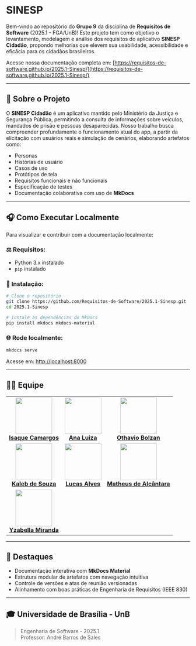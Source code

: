 # SINESP 

Bem-vindo ao repositório do **Grupo 9** da disciplina de **Requisitos de Software** (2025.1 - FGA/UnB)! Este projeto tem como objetivo o levantamento, modelagem e análise dos requisitos do aplicativo **SINESP Cidadão**, propondo melhorias que elevem sua usabilidade, acessibilidade e eficácia para os cidadãos brasileiros.

Acesse nossa documentação completa em: 
[https://requisitos-de-software.github.io/2025.1-Sinesp/](https://requisitos-de-software.github.io/2025.1-Sinesp/)

---

## 📄 Sobre o Projeto

O **SINESP Cidadão** é um aplicativo mantido pelo Ministério da Justiça e Segurança Pública, permitindo a consulta de informações sobre veículos, mandados de prisão e pessoas desaparecidas. Nosso trabalho busca compreender profundamente o funcionamento atual do app, a partir da elicitação com usuários reais e simulação de cenários, elaborando artefatos como:

- Personas
- Histórias de usuário
- Casos de uso
- Protótipos de tela
- Requisitos funcionais e não funcionais
- Especificação de testes
- Documentação colaborativa com uso de **MkDocs**

---

## 🎧 Como Executar Localmente

Para visualizar e contribuir com a documentação localmente:

### ⚖️ Requisitos:
- Python 3.x instalado
- `pip` instalado

### 🔧 Instalação:

```bash
# Clone o repositório
git clone https://github.com/Requisitos-de-Software/2025.1-Sinesp.git
cd 2025.1-Sinesp

# Instale as dependências do MkDocs
pip install mkdocs mkdocs-material
```

### 🌐 Rode localmente:

```bash
mkdocs serve
```
Acesse em: [http://localhost:8000](http://localhost:8000)

---

## 👩‍💼 Equipe

<table align="center">
  <tr>
    <td align="center">
      <img src="https://avatars.githubusercontent.com/u/145882190?v=4" width=100><br>
      <b><a href="https://github.com/isaqzin">Isaque Camargos</a></b>
    </td>
    <td align="center">
      <img src="https://avatars.githubusercontent.com/u/138021508?v=4" width=100><br>
      <b><a href="https://github.com/Ana-Luiza-SC">Ana Luiza</a></b>
    </td>
    <td align="center">
      <img src="https://avatars.githubusercontent.com/u/149620306?v=4" width=100><br>
      <b><a href="https://github.com/bolzanMGB">Othavio Bolzan</a></b>
    </td>
  </tr>
  <tr>
    <td align="center">
      <img src="https://avatars.githubusercontent.com/u/163928510?v=4" width=100><br>
      <b><a href="https://github.com/kalebmacedo">Kaleb de Souza</a></b>
    </td>
    <td align="center">
      <img src="https://avatars.githubusercontent.com/u/155484556?v=4" width=100><br>
      <b><a href="https://github.com/LucasAlves71">Lucas Alves</a></b>
    </td>
    <td align="center">
      <img src="https://avatars.githubusercontent.com/u/107211702?v=4" width=100><br>
      <b><a href="https://github.com/matheusdealcantara">Matheus de Alcântara</a></b>
    </td>
  </tr>
  <tr>
    <td align="center">
      <img src="https://avatars.githubusercontent.com/u/100642769?v=4" width=100><br>
      <b><a href="https://github.com/redjsun">Yzabella Miranda</a></b>
    </td>
  </tr>
</table>

---

## 🌟 Destaques

- Documentação interativa com **MkDocs Material**
- Estrutura modular de artefatos com navegação intuitiva
- Controle de versões e atas de reunião versionadas
- Alinhamento com boas práticas de Engenharia de Requisitos (IEEE 830)

---

## 🎓 Universidade de Brasília - UnB
 
> Engenharia de Software - 2025.1  
> Professor: André Barros de Sales
